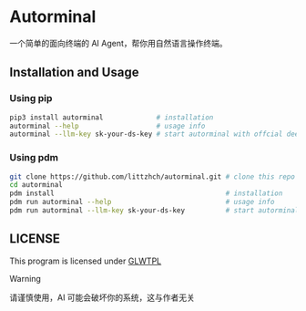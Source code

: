 # Autorminal

一个简单的面向终端的 AI Agent，帮你用自然语言操作终端。

## Installation and Usage

### Using pip
```bash
pip3 install autorminal             # installation
autorminal --help                   # usage info
autorminal --llm-key sk-your-ds-key # start autorminal with offcial deepseek-v3 api
```

### Using pdm
```bash
git clone https://github.com/littzhch/autorminal.git # clone this repo
cd autorminal
pdm install                                          # installation
pdm run autorminal --help                            # usage info
pdm run autorminal --llm-key sk-your-ds-key          # start autorminal with offcial deepseek-v3 api
```

## LICENSE
This program is licensed under [GLWTPL](./LICENSE)

> [!WARNING]
> 请谨慎使用，AI 可能会破坏你的系统，这与作者无关

